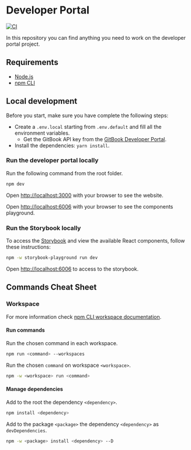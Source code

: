 # Developer Portal
[![CI](https://github.com/pagopa/developer-portal/actions/workflows/ci.yaml/badge.svg)](https://github.com/pagopa/developer-portal/actions/workflows/ci.yaml)

In this repository you can find anything you need to work on the developer portal project.

## Requirements

- [Node.js](https://nodejs.org/docs/latest-v18.x/api/index.html)
- [npm CLI](https://docs.npmjs.com/cli/v9)

## Local development

Before you start, make sure you have complete the following steps:
- Create a `.env.local` starting from `.env.default` and fill all the environment variables.
  - Get the GitBook API key from the [GitBook Developer Portal](https://developer.gitbook.com/api/authentication).
- Install the dependencies: `yarn install`.

### Run the developer portal locally

Run the following command from the root folder.

``` bash
npm dev
```

Open [http://localhost:3000](http://localhost:3000) with your browser to see the website.

Open [http://localhost:6006](http://localhost:6006) with your browser to see the components playground.

### Run the Storybook locally

To access the [Storybook](https://storybook.js.org/) and view the available React components, follow these instructions:

```bash
npm -w storybook-playground run dev
```

Open [http://localhost:6006](http://localhost:6006) to access to the storybook.

## Commands Cheat Sheet


### Workspace

For more information check [npm CLI workspace documentation](https://docs.npmjs.com/cli/v9/using-npm/workspaces).

#### Run commands

Run the chosen command in each workspace.

``` bash
npm run <command> --workspaces
```

Run the chosen `command` on workspace `<workspace>`.

``` bash
npm -w <workspace> run <command>
```

#### Manage dependencies

Add to the root the dependency `<dependency>`.

``` bash
npm install <dependency>
```

Add to the package `<package>` the dependency `<dependency>` as `devDependencies`.

``` bash
npm -w <package> install <dependency> --D
```


